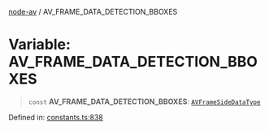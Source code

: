 [node-av](../globals.md) / AV\_FRAME\_DATA\_DETECTION\_BBOXES

# Variable: AV\_FRAME\_DATA\_DETECTION\_BBOXES

> `const` **AV\_FRAME\_DATA\_DETECTION\_BBOXES**: [`AVFrameSideDataType`](../type-aliases/AVFrameSideDataType.md)

Defined in: [constants.ts:838](https://github.com/seydx/av/blob/f8631fc881b394300b1479f511d55cf1c370a87f/src/constants/constants.ts#L838)
